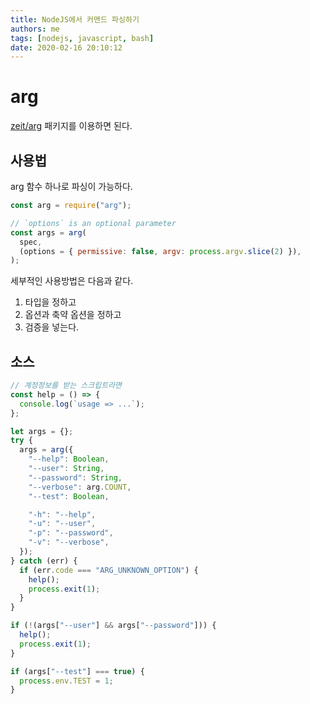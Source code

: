 ```yaml
---
title: NodeJS에서 커맨드 파싱하기
authors: me
tags: [nodejs, javascript, bash]
date: 2020-02-16 20:10:12
---
```


# arg

[zeit/arg](https://github.com/zeit/arg) 패키지를 이용하면 된다.

## 사용법

arg 함수 하나로 파싱이 가능하다.

```js
const arg = require("arg");

// `options` is an optional parameter
const args = arg(
  spec,
  (options = { permissive: false, argv: process.argv.slice(2) }),
);
```

세부적인 사용방법은 다음과 같다.

1. 타입을 정하고
2. 옵션과 축약 옵션을 정하고
3. 검증을 넣는다.

## 소스

```js
// 계정정보를 받는 스크립트라면
const help = () => {
  console.log(`usage => ...`);
};

let args = {};
try {
  args = arg({
    "--help": Boolean,
    "--user": String,
    "--password": String,
    "--verbose": arg.COUNT,
    "--test": Boolean,

    "-h": "--help",
    "-u": "--user",
    "-p": "--password",
    "-v": "--verbose",
  });
} catch (err) {
  if (err.code === "ARG_UNKNOWN_OPTION") {
    help();
    process.exit(1);
  }
}

if (!(args["--user"] && args["--password"])) {
  help();
  process.exit(1);
}

if (args["--test"] === true) {
  process.env.TEST = 1;
}
```
